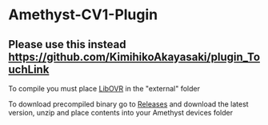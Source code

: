 # Amethyst-CV1-Plugin

## Please use this instead https://github.com/KimihikoAkayasaki/plugin_TouchLink

To compile you must place [LibOVR](https://developer.oculus.com/downloads/package/oculus-sdk-for-windows) in the "external" folder

To download precompiled binary go to [Releases](https://github.com/DeltaNeverUsed/Amethyst-CV1-Plugin/releases/latest) and download the latest version,
unzip and place contents into your Amethyst devices folder
